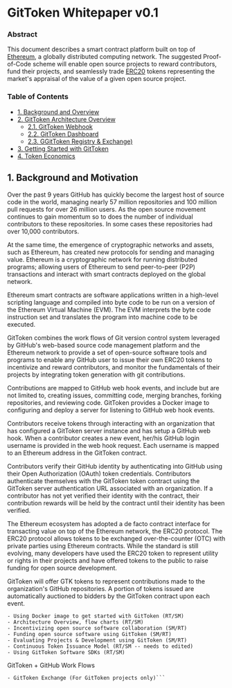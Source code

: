 # GitToken Whitepaper v0.1

### Abstract
This document describes a smart contract platform built on top of [Ethereum](https://ethereum.org/), a globally distributed computing network.
The suggested Proof-of-Code scheme will enable open source projects to reward contributors, fund their projects, and seamlessly trade  [ERC20](https://theethereum.wiki/w/index.php/ERC20_Token_Standard) tokens representing the market's appraisal of the value of a given open source project.

### Table of Contents
* [1. Background and Overview](#1-background)
* [2. GitToken Architecture Overview](#2-gittoken-architecture)
  + [2.1. GitToken Webhook](#21-webhook)
  + [2.2. GitToken Dashboard](#21-dashboard)
  + [2.3. GGitToken Registry & Exchange)](#21-registry)
* [3. Getting Started with GitToken](#2-gittoken-user-guide)
* [4. Token Economics](#2-gittoken-user-guide)


## 1. Background and Motivation
Over the past 9 years GitHub has quickly become the largest host of source code in the world, managing nearly 57 million repositories and 100 million pull requests for over 26 million users. As the open source movement continues to gain momentum so to does the number of individual contributors to these repositories. In some cases these repositories had over 10,000 contributors.

At the same time, the emergence of cryptographic networks and assets, such as Ethereum, has created new protocols for sending and managing value. Ethereum is a cryptographic network for running distributed programs; allowing users of Ethereum to send peer-to-peer (P2P) transactions and interact with smart contracts deployed on the global network.

Ethereum smart contracts are software applications written in a high-level scripting language and compiled into byte code to be run on a version of the Ethereum Virtual Machine (EVM). The EVM interprets the byte code instruction set and translates the program into machine code to be executed.

GitToken combines the work flows of Git version control system leveraged by GitHub's web-based source code management platform and the Ethereum network to provide a set of open-source software tools and programs to enable any GitHub user to issue their own ERC20 tokens to incentivize and reward contributors, and monitor the fundamentals of their projects by integrating token generation with git contributions.

Contributions are mapped to GitHub web hook events, and include but are not limited to, creating issues, committing code, merging branches, forking repositories, and reviewing code. GitToken provides a Docker image to configuring and deploy a server for listening to GitHub web hook events.

Contributors receive tokens through interacting with an organization that has configured a GitToken server instance and has setup a GitHub web hook. When a contributor creates a new event, her/his GitHub login username is provided in the web hook request. Each username is mapped to an Ethereum address in the GitToken contract.

Contributors verify their GitHub identity by authenticating into GitHub using their Open Authorization (OAuth) token credentials. Contributors authenticate themselves with the GitToken token contract using the GitToken server authentication URL associated with an organization. If a contributor has not yet verified their identity with the contract, their contribution rewards will be held by the contract until their identity has been verified.

The Ethereum ecosystem has adopted a de facto contract interface for transacting value on top of the Ethereum network, the ERC20 protocol. The ERC20 protocol allows tokens to be exchanged over-the-counter (OTC) with private parties using Ethereum contracts. While the standard is still evolving, many developers have used the ERC20 token to represent utility or rights in their projects and have offered tokens to the public to raise funding for open source development.

GitToken will offer GTK tokens to represent contributions made to the organization's GitHub repositories. A portion of tokens issued are automatically auctioned to bidders by the GitToken contract upon each event.

```- Setting Up a GitHub Web Hook for GitToken (RT/SM)
- Using Docker image to get started with GitToken (RT/SM)
- Architecture Overview, flow charts (RT/SM)
- Incentivizing open source software collaboration (SM/RT)
- Funding open source software using GitToken (SM/RT)
- Evaluating Projects & Development using GitToken (SM/RT)
- Continuous Token Issuance Model (RT/SM -- needs to edited)
- Using GitToken Software SDKs (RT/SM)
```
GitToken + GitHub Work Flows

```- Token Auctions Model
- GitToken Exchange (For GitToken projects only)```
